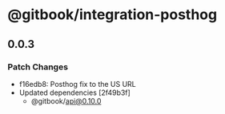 # @gitbook/integration-posthog

## 0.0.3

### Patch Changes

-   f16edb8: Posthog fix to the US URL
-   Updated dependencies [2f49b3f]
    -   @gitbook/api@0.10.0
